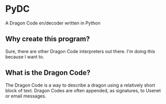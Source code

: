 # PyDC
A Dragon Code en/decoder written in Python

## Why create this program?
Sure, there are other Dragon Code interpreters out there. I'm doing this because I want to.

## What is the Dragon Code?
The Dragon Code is a way to describe a dragon using a relatively short block of text. Dragon Codes are often appended, as signatures, to Usenet or email messages.
